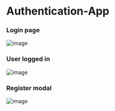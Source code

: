# Authentication-App


### Login page
![image](https://user-images.githubusercontent.com/89300165/151936606-83242a94-a5b8-433f-a948-dafe83da6433.png)

### User logged in
![image](https://user-images.githubusercontent.com/89300165/151936452-da483bc5-8575-402d-9773-f5c4fb54cfff.png)

### Register modal
![image](https://user-images.githubusercontent.com/89300165/151936939-7415cf6b-9dad-4832-9c9a-71e93a54e691.png)
